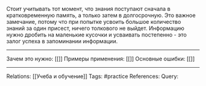 Стоит учитывать тот момент, что знания поступают сначала в кратковременную память, а только затем в долгосрочную. Это важное замечание, потому что при попытке усвоить большое количество знаний за один присест, ничего толкового не выйдет. Информацию нужно дробить на маленькие кусочки и усваивать постепенно - это залог успеха в запоминании информации. 

___
Зачем это нужно: [[]] 
Примеры применения: [[]] 
Основные ошибки: [[]]
___
Relations: [[Учеба и обучение]] 
Tags: #practice 
References: 
Query: 